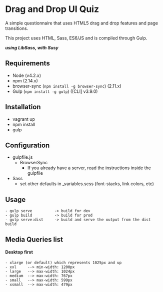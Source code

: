 Drag and Drop UI Quiz
=======

A simple questionnaire that uses HTML5 drag and drop features and page transitions.

This project uses HTML, Sass, ES6/JS and is compiled through Gulp.

***using LibSass, with Susy***

## Requirements
 - Node (v4.2.x)
 - npm (2.14.x)
 - browser-sync (```npm install -g browser-sync```) (2.11.x)
 - Gulp (```npm install -g gulp```) ([CLI] v3.9.0)

## Installation
- vagrant up
- npm install
- gulp

## Configuration
- gulpfile.js
	- BrowserSync
		- If you already have a server, read the instructions inside the gulpfile
- Sass
	- set other defaults in _variables.scss (font-stacks, link colors, etc)

## Usage
```Shell
- gulp serve          -> build for dev
- gulp build          -> build for prod
- gulp serve:dist     -> build and serve the output from the dist build
```

## Media Queries list
#### Desktop first
```
- xlarge (or default) which represents 1025px and up
- xxl     --> min-width: 1200px
- large   --> max-width: 1024px
- medium  --> max-width: 767px
- small   --> max-width: 599px
- xsmall  --> max-width: 479px
```
